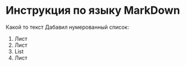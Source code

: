 # Инструкция по языку MarkDown

Какой то текст
Дабавил нумерованный список:
1. Лист
2. Лист
3. List
3. Лист
